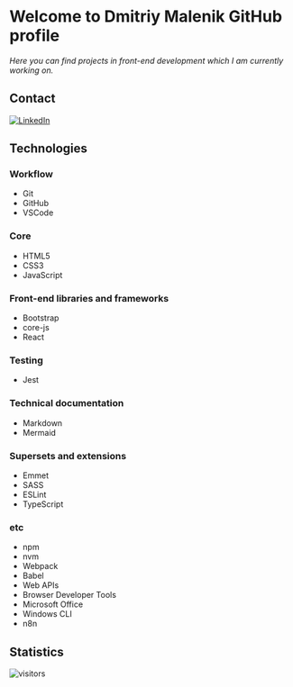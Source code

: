 # Welcome to Dmitriy Malenik GitHub profile

*Here you can find projects in front-end development which I am currently working on.*

## Contact

[![LinkedIn](https://img.shields.io/badge/linkedin-%230077B5.svg?style=for-the-badge&logo=linkedin&logoColor=white)](https://www.linkedin.com/in/dmitriy-m-137a735b/)

## Technologies

### Workflow

- Git
- GitHub
- VSCode

### Core

- HTML5
- CSS3
- JavaScript

### Front-end libraries and frameworks

- Bootstrap
- core-js
- React

### Testing

- Jest

### Technical documentation

- Markdown
- Mermaid

### Supersets and extensions

- Emmet
- SASS
- ESLint
- TypeScript

### etc

- npm
- nvm
- Webpack
- Babel
- Web APIs
- Browser Developer Tools
- Microsoft Office
- Windows CLI
- n8n

## Statistics

![visitors](https://visitor-badge.glitch.me/badge?page_id=dmalenik.dmalenik&left_color=green&right_color=red)
<!--
**dmalenik/dmalenik** is a ✨ _special_ ✨ repository because its `README.md` (this file) appears on your GitHub profile.

Here are some ideas to get you started:

- 🔭 I’m currently working on ...
- 🌱 I’m currently learning ...
- 👯 I’m looking to collaborate on ...
- 🤔 I’m looking for help with ...
- 💬 Ask me about ...
- 📫 How to reach me: ...
- 😄 Pronouns: ...
- ⚡ Fun fact: ...
-->
